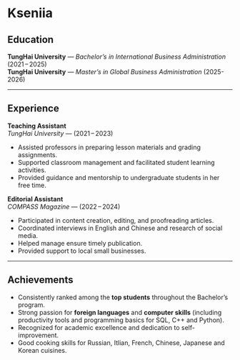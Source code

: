 # Kseniia

## Education  
**TungHai University** — *Bachelor’s in International Business Administration* (2021 – 2025)  
**TungHai University** — *Master’s in Global Business Administration* (2025-2026)  

---

## Experience  

**Teaching Assistant**  
*TungHai University* — (2021 – 2023)  
- Assisted professors in preparing lesson materials and grading assignments.  
- Supported classroom management and facilitated student learning activities.  
- Provided guidance and mentorship to undergraduate students in her free time.  

**Editorial Assistant**  
*COMPASS Magazine* — (2022 – 2024)  
- Participated in content creation, editing, and proofreading articles.  
- Coordinated interviews in English and Chinese and research of social media.  
- Helped manage ensure timely publication. 
- Provided support to local small businesses.  

---

## Achievements  
- Consistently ranked among the **top students** throughout the Bachelor’s program.  
- Strong passion for **foreign languages** and **computer skills** (including productivity tools and programming basics for SQL, C++ and Python).  
- Recognized for academic excellence and dedication to self-improvement.
- Good cooking skills for Russian, Itlian, French, Chinese, Japanese and Korean cuisines. 